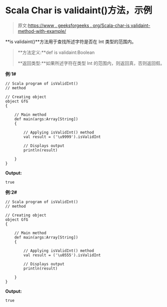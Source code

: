# Scala Char is validaint()方法，示例

> 原文:[https://www . geeksforgeeks . org/Scala-char-is validaint-method-with-example/](https://www.geeksforgeeks.org/scala-char-isvalidint-method-with-example/)

**is validaint()**方法用于查找所述字符是否在 Int 类型的范围内。

> **方法定义:**def is validaint:Boolean
> 
> **返回类型:**如果所述字符在类型 Int 的范围内，则返回真，否则返回假。

**例:1#**

```
// Scala program of isValidInt()
// method

// Creating object
object GfG
{ 

    // Main method
    def main(args:Array[String])
    {

        // Applying isValidInt() method 
        val result = ('\u9999').isValidInt

        // Displays output
        println(result)

    }
} 
```

**Output:**

```
true

```

**例:2#**

```
// Scala program of isValidInt()
// method

// Creating object
object GfG
{ 

    // Main method
    def main(args:Array[String])
    {

        // Applying isValidInt() method
        val result = ('\u0555').isValidInt

        // Displays output
        println(result)

    }
} 
```

**Output:**

```
true

```
